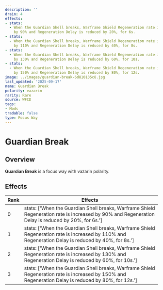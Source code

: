 ```yaml
---
description: ''
drain: 4
effects:
- stats:
  - When the Guardian Shell breaks, Warframe Shield Regeneration rate is increased
    by 90% and Regeneration Delay is reduced by 20%, for 6s.
- stats:
  - When the Guardian Shell breaks, Warframe Shield Regeneration rate is increased
    by 110% and Regeneration Delay is reduced by 40%, for 8s.
- stats:
  - When the Guardian Shell breaks, Warframe Shield Regeneration rate is increased
    by 130% and Regeneration Delay is reduced by 60%, for 10s.
- stats:
  - When the Guardian Shell breaks, Warframe Shield Regeneration rate is increased
    by 150% and Regeneration Delay is reduced by 80%, for 12s.
image: ../images/guardian-break-6d810135c8.jpg
last_updated: '2025-09-17'
name: Guardian Break
polarity: vazarin
rarity: Rare
source: WFCD
tags:
- Mods
tradable: false
type: Focus Way
---
```


# Guardian Break

## Overview

**Guardian Break** is a focus way with vazarin polarity.

## Effects

| Rank | Effects |
|------|----------|
| 0 | stats: ['When the Guardian Shell breaks, Warframe Shield Regeneration rate is increased by 90% and Regeneration Delay is reduced by 20%, for 6s.'] |
| 1 | stats: ['When the Guardian Shell breaks, Warframe Shield Regeneration rate is increased by 110% and Regeneration Delay is reduced by 40%, for 8s.'] |
| 2 | stats: ['When the Guardian Shell breaks, Warframe Shield Regeneration rate is increased by 130% and Regeneration Delay is reduced by 60%, for 10s.'] |
| 3 | stats: ['When the Guardian Shell breaks, Warframe Shield Regeneration rate is increased by 150% and Regeneration Delay is reduced by 80%, for 12s.'] |


